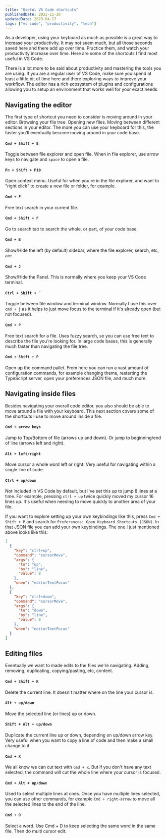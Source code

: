 ```yaml
---
title: "Useful VS Code shortcuts"
publishedDate: 2022-11-26
updatedDate: 2023-04-17
tags: ["vs code", "productivity", "tech"]
---
```


As a developer, using your keyboard as much as possible is a great way to increase your productivity. It may not seem much, but all those seconds saved here and there add up over time. Practice them, and watch your productivity increase over time. Here are some of the shortcuts I find most useful in VS Code.

There is a lot more to be said about productivity and mastering the tools you are using. If you are a regular user of VS Code, make sure you spend at least a little bit of time here and there exploring ways to improve your workflow. The editor has a rich ecosystem of plugins and configurations allowing you to setup an environment that works well for your exact needs.

## Navigating the editor

The first type of shortcut you need to consider is moving around in your editor. Browsing your file tree. Opening new files. Moving between different sections in your editor. The more you can use your keyboard for this, the faster you'll eventually become moving around in your code base.

#### `Cmd + Shift + E`

Toggle between file explorer and open file. When in file explorer, use arrow keys to navigate and `space` to open a file.

#### `Fn + Shift + F10`

Open context menu. Useful for when you're in the file explorer, and want to "right click" to create a new file or folder, for example.

#### `Cmd + F`

Free text search in your current file.

#### `Cmd + Shift + F`

Go to search tab to search the whole, or part, of your code base.

#### `Cmd + B`

Show/Hide the left (by default) sidebar, where the file explorer, search, etc, are.

#### `Cmd + J`

Show/Hide the Panel. This is normally where you keep your VS Code terminal.

#### `Ctrl + Shift + ´`

Toggle between file window and terminal window. Normally I use this over `cmd + j` as it helps to just move focus to the terminal if it's already open (but not focused).

#### `Cmd + P`

Free text search for a file. Uses fuzzy search, so you can use free text to describe the file you're looking for. In large code bases, this is generally much faster than navigating the file tree.

#### `Cmd + Shift + P`

Open up the command pallet. From here you can run a vast amount of configuration commands, for example changing theme, restarting the TypeScript server, open your preferences JSON file, and much more.

## Navigating inside files

Besides navigating your overall code editor, you also should be able to move around a file with your keyboard. This next section covers some of the shortcuts I use to move around inside a file.

#### `Cmd + arrow keys`

Jump to Top/Bottom of file (arrows up and down). Or jump to beginning/end of line (arrows left and right).

#### `Alt + left/right`

Move cursor a whole word left or right. Very useful for navigating within a single line of code.

#### `Ctrl + up/down`

Not included in VS Code by default, but I've set this up to jump 8 lines at a time. For example, pressing `ctrl + up` twice quickly moved my cursor 16 lines up. It's useful when needing to move quickly to another area of your file.

If you want to explore setting up your own keybindings like this, press `Cmd + Shift + P` and search for `Preferences: Open Keyboard Shortcuts (JSON)`. In that JSON file you can add your own keybindings. The one I just mentioned above looks like this:

```json
[
  {
    "key": "ctrl+up",
    "command": "cursorMove",
    "args": {
      "to": "up",
      "by": "line",
      "value": 8
    },
    "when": "editorTextFocus"
  },
  {
    "key": "ctrl+down",
    "command": "cursorMove",
    "args": {
      "to": "down",
      "by": "line",
      "value": 8
    },
    "when": "editorTextFocus"
  }
]
```

## Editing files

Eventually we want to made edits to the files we're navigating. Adding, removing, duplicating, copying/pasting, etc, content.

#### `Cmd + Shift + K`

Delete the current line. It doesn't matter where on the line your cursor is.

#### `Alt + up/down`

Move the selected line (or lines) up or down.

#### `Shift + Alt + up/down`

Duplicate the current line up or down, depending on up/down arrow key. Very useful when you want to copy a line of code and then make a small change to it.

#### `Cmd + X`

We all know we can cut text with `cmd + x`. But if you don't have any text selected, the command will cut the whole line where your cursor is focused.

#### `Cmd + Alt + up/down`

Used to select multiple lines at ones. Once you have multiple lines selected, you can use other commands, for example `Cmd + right-arrow` to move all the selected lines to the end of the line.

#### `Cmd + D`

Select a word. Use Cmd + D to keep selecting the same word in the same file. Then do multi cursor edit.
